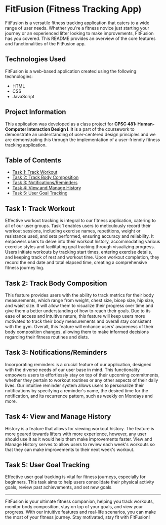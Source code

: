 # FitFusion (Fitness Tracking App)

FitFusion is a versatile fitness tracking application that caters to a wide range of user needs. Whether you're a fitness novice just starting your journey or an experienced lifter looking to make improvements, FitFusion has you covered. This README provides an overview of the core features and functionalities of the FitFusion app.

## Technologies Used

FitFusion is a web-based application created using the following technologies:
- HTML
- CSS
- JavaScript

## Project Information

This application was developed as a class project for **CPSC 481: Human-Computer Interaction Design I**. It is a part of the coursework to demonstrate an understanding of user-centered design principles and we are demonstrating this through the implementation of a user-friendly fitness tracking application.

## Table of Contents

- [Task 1: Track Workout](#task-1-track-workout)
- [Task 2: Track Body Composition](#task-2-track-body-composition)
- [Task 3: Notifications/Reminders](#task-3-notificationsreminders)
- [Task 4: View and Manage History](#task-4-view-and-manage-history)
- [Task 5: User Goal Tracking](#task-5-user-goal-tracking)

## Task 1: Track Workout

Effective workout tracking is integral to our fitness application, catering to all of our user groups. Task 1 enables users to meticulously record their workout sessions, including exercise names, repetitions, weight or resistance used, and sets performed, ensuring accuracy and reliability. It empowers users to delve into their workout history, accommodating various exercise styles and facilitating goal tracking through visualizing progress. Users initiate workouts by tracking start times, entering exercise details, and keeping track of rest and workout time. Upon workout completion, they record the end date and total elapsed time, creating a comprehensive fitness journey log.

## Task 2: Track Body Composition

This feature provides users with the ability to track metrics for their body measurements, which range from weight, chest size, bicep size, hip size, and waist size. It will allow them to visualize their progress over time and give them a better understanding of how to reach their goals. Due to its ease of access and intuitive nature, this feature will keep users more motivated to track their body measurements and overall stay consistent with the gym. Overall, this feature will enhance users' awareness of their body composition changes, allowing them to make informed decisions regarding their fitness routines and diets.

## Task 3: Notifications/Reminders

Incorporating reminders is a crucial feature of our application, designed with the diverse needs of our user base in mind. This functionality empowers users to effortlessly stay on top of their upcoming commitments, whether they pertain to workout routines or any other aspects of their daily lives. Our intuitive reminder system allows users to personalize their notifications by specifying a reminder's name, the desired time for the notification, and its recurrence pattern, such as weekly on Mondays and more.

## Task 4: View and Manage History

History is a feature that allows for viewing workout history. The feature is more geared towards lifters with more experience, however, any user should use it as it would help them make improvements faster. View and Manage History serves to allow users to review each week's workouts so that they can make improvements to their next week's workout.

## Task 5: User Goal Tracking

Effective user goal tracking is vital for fitness journeys, especially for beginners. This task aims to help users consolidate their physical activity goals, review past achievements, and set new goals.

---

FitFusion is your ultimate fitness companion, helping you track workouts, monitor body composition, stay on top of your goals, and view your progress. With our intuitive features and real-life scenarios, you can make the most of your fitness journey. Stay motivated, stay fit with FitFusion!
